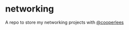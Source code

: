 # networking

A repo to store my networking projects with [@cooperlees](https://github.com/cooperlees)
